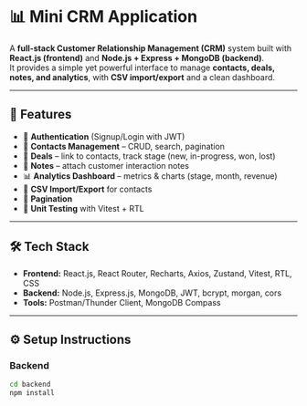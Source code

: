 # 📊 Mini CRM Application

A **full-stack Customer Relationship Management (CRM)** system built with **React.js (frontend)** and **Node.js + Express + MongoDB (backend)**.  
It provides a simple yet powerful interface to manage **contacts, deals, notes, and analytics**, with **CSV import/export** and a clean dashboard.

---

## 🚀 Features

- 🔐 **Authentication** (Signup/Login with JWT)
- 📇 **Contacts Management** – CRUD, search, pagination
- 💼 **Deals** – link to contacts, track stage (new, in-progress, won, lost)
- 📝 **Notes** – attach customer interaction notes
- 📊 **Analytics Dashboard** – metrics & charts (stage, month, revenue)
- 📂 **CSV Import/Export** for contacts
- 📑 **Pagination**
- 🧪 **Unit Testing** with Vitest + RTL

---

## 🛠 Tech Stack

- **Frontend:** React.js, React Router, Recharts, Axios, Zustand, Vitest, RTL, CSS  
- **Backend:** Node.js, Express.js, MongoDB, JWT, bcrypt, morgan, cors  
- **Tools:** Postman/Thunder Client, MongoDB Compass

---

## ⚙️ Setup Instructions

### Backend

```bash
cd backend
npm install
